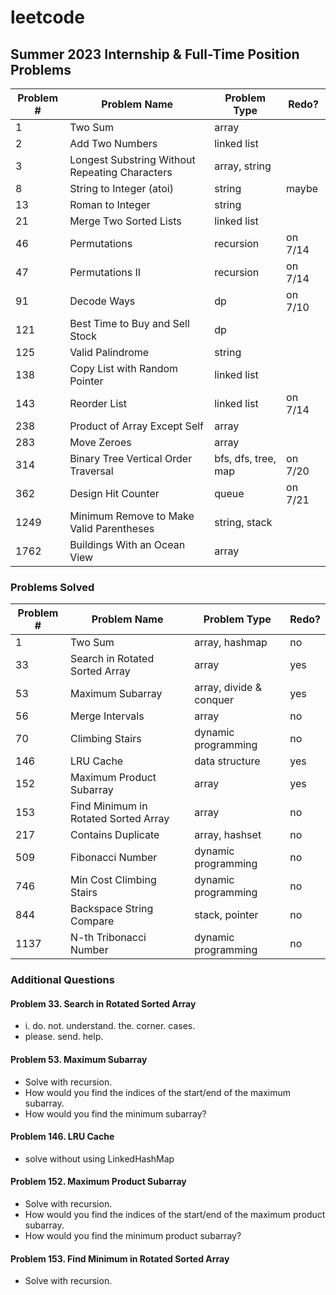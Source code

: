 # leetcode

## Summer 2023 Internship & Full-Time Position Problems

| Problem # | Problem Name                                   | Problem Type        | Redo?   |
| --------- | ---------------------------------------------- | ------------------- | ------- |
| 1         | Two Sum                                        | array               |         |
| 2         | Add Two Numbers                                | linked list         |         |
| 3         | Longest Substring Without Repeating Characters | array, string       |         |
| 8         | String to Integer (atoi)                       | string              | maybe   |
| 13        | Roman to Integer                               | string              |         |
| 21        | Merge Two Sorted Lists                         | linked list         |         |
| 46        | Permutations                                   | recursion           | on 7/14 |
| 47        | Permutations II                                | recursion           | on 7/14 |
| 91        | Decode Ways                                    | dp                  | on 7/10 |
| 121       | Best Time to Buy and Sell Stock                | dp                  |         |
| 125       | Valid Palindrome                               | string              |         |
| 138       | Copy List with Random Pointer                  | linked list         |         |
| 143       | Reorder List                                   | linked list         | on 7/14 |
| 238       | Product of Array Except Self                   | array               |         |
| 283       | Move Zeroes                                    | array               |         |
| 314       | Binary Tree Vertical Order Traversal           | bfs, dfs, tree, map | on 7/20 |
| 362       | Design Hit Counter                             | queue               | on 7/21 |
| 1249      | Minimum Remove to Make Valid Parentheses       | string, stack       |         |
| 1762      | Buildings With an Ocean View                   | array               |         |

### Problems Solved

| Problem # | Problem Name                         | Problem Type            | Redo? |
| --------- | ------------------------------------ | ----------------------- | ----- |
| 1         | Two Sum                              | array, hashmap          | no    |
| 33        | Search in Rotated Sorted Array       | array                   | yes   |
| 53        | Maximum Subarray                     | array, divide & conquer | yes   |
| 56        | Merge Intervals                      | array                   | no    |
| 70        | Climbing Stairs                      | dynamic programming     | no    |
| 146       | LRU Cache                            | data structure          | yes   |
| 152       | Maximum Product Subarray             | array                   | yes   |
| 153       | Find Minimum in Rotated Sorted Array | array                   | no    |
| 217       | Contains Duplicate                   | array, hashset          | no    |
| 509       | Fibonacci Number                     | dynamic programming     | no    |
| 746       | Min Cost Climbing Stairs             | dynamic programming     | no    |
| 844       | Backspace String Compare             | stack, pointer          | no    |
| 1137      | N-th Tribonacci Number               | dynamic programming     | no    |

### Additional Questions

#### Problem 33. Search in Rotated Sorted Array

-   i. do. not. understand. the. corner. cases.
-   please. send. help.

#### Problem 53. Maximum Subarray

-   Solve with recursion.
-   How would you find the indices of the start/end of the maximum subarray.
-   How would you find the minimum subarray?

#### Problem 146. LRU Cache

-   solve without using LinkedHashMap

#### Problem 152. Maximum Product Subarray

-   Solve with recursion.
-   How would you find the indices of the start/end of the maximum product subarray.
-   How would you find the minimum product subarray?

#### Problem 153. Find Minimum in Rotated Sorted Array

-   Solve with recursion.
